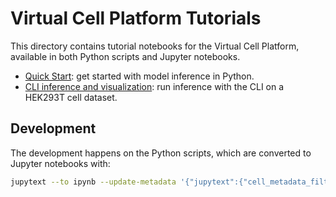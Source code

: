 # Virtual Cell Platform Tutorials

This directory contains tutorial notebooks for the Virtual Cell Platform,
available in both Python scripts and Jupyter notebooks.

- [Quick Start](quick_start.ipynb): get started with model inference in Python.
- [CLI inference and visualization](hek293t.ipynb):
run inference with the CLI on a HEK293T cell dataset.

## Development

The development happens on the Python scripts,
which are converted to Jupyter notebooks with:

```sh
jupytext --to ipynb --update-metadata '{"jupytext":{"cell_metadata_filter":"all"}}' --update quick_start.py
```

